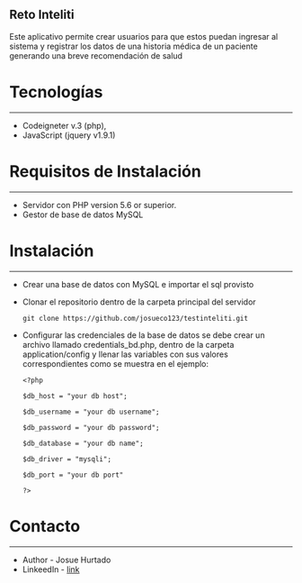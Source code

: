 
## Reto Inteliti

Este aplicativo permite crear usuarios para que estos puedan ingresar al sistema y registrar los datos de una historia
médica de un paciente generando una breve recomendación de salud


# Tecnologías
**************************
- Codeigneter v.3 (php),
- JavaScript (jquery v1.9.1)


# Requisitos de Instalación 
**************************
- Servidor con PHP version 5.6 or superior.
- Gestor de base de datos MySQL


# Instalación 
**************************
- Crear una base de datos con MySQL e importar el sql provisto
- Clonar el repositorio dentro de la carpeta principal del servidor
    ```
    git clone https://github.com/josueco123/testinteliti.git
    ```
- Configurar las credenciales de la base de datos se debe crear un archivo llamado credentials_bd.php, dentro de la carpeta application/config 
y llenar las variables con sus valores correspondientes como se muestra en el ejemplo:

    ```
    <?php

    $db_host = "your db host";

    $db_username = "your db username";

    $db_password = "your db password";

    $db_database = "your db name";

    $db_driver = "mysqli";

    $db_port = "your db port"

    ?>
    ```

# Contacto
**************************
- Author - Josue Hurtado
- LinkeedIn - [link](https://www.linkedin.com/in/josueco/)

